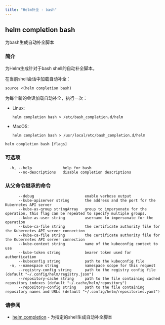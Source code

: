 ```yaml
---
title: "Helm补全 - bash"
---
```


## helm completion bash

为bash生成自动补全脚本

### 简介


为Helm生成针对于bash shell的自动补全脚本。

在当前shell会话中加载自动补全：

    source <(helm completion bash)

为每个新的会话加载自动补全，执行一次：
- Linux:

      helm completion bash > /etc/bash_completion.d/helm

- MacOS:

      helm completion bash > /usr/local/etc/bash_completion.d/helm


```shell
helm completion bash [flags]
```

### 可选项

```shell
  -h, --help              help for bash
      --no-descriptions   disable completion descriptions
```

### 从父命令继承的命令

```shell
      --debug                       enable verbose output
      --kube-apiserver string       the address and the port for the Kubernetes API server
      --kube-as-group stringArray   group to impersonate for the operation, this flag can be repeated to specify multiple groups.
      --kube-as-user string         username to impersonate for the operation
      --kube-ca-file string         the certificate authority file for the Kubernetes API server connection
      --kube-ca-file string         the certificate authority file for the Kubernetes API server connection
      --kube-context string         name of the kubeconfig context to use
      --kube-token string           bearer token used for authentication
      --kubeconfig string           path to the kubeconfig file
  -n, --namespace string            namespace scope for this request
      --registry-config string      path to the registry config file (default "~/.config/helm/registry.json")
      --repository-cache string     path to the file containing cached repository indexes (default "~/.cache/helm/repository")
      --repository-config string    path to the file containing repository names and URLs (default "~/.config/helm/repositories.yaml")
```

### 请参阅

* [helm completion](helm_completion.md) - 为指定的shell生成自动补全脚本
